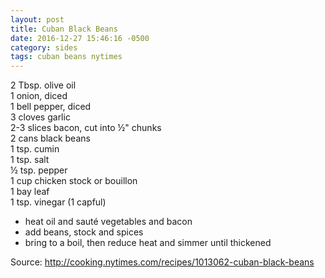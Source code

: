```yaml
---
layout: post
title: Cuban Black Beans
date: 2016-12-27 15:46:16 -0500
category: sides
tags: cuban beans nytimes
---
```

2 Tbsp. olive oil  
1 onion, diced  
1 bell pepper, diced  
3 cloves garlic  
2-3 slices bacon, cut into ½" chunks  
2 cans black beans  
1 tsp. cumin  
1 tsp. salt  
½ tsp. pepper  
1 cup chicken stock or bouillon  
1 bay leaf  
1 tsp. vinegar (1 capful)  

  * heat oil and sauté vegetables and bacon
  * add beans, stock and spices
  * bring to a boil, then reduce heat and simmer until thickened

Source: <http://cooking.nytimes.com/recipes/1013062-cuban-black-beans>
